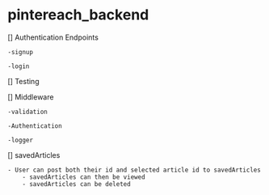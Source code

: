 # pintereach_backend

[] Authentication Endpoints
    
    -signup

    -login

[] Testing

[] Middleware

    -validation

    -Authentication

    -logger

[] savedArticles
    
    - User can post both their id and selected article id to savedArticles
        - savedArticles can then be viewed
        - savedArticles can be deleted
